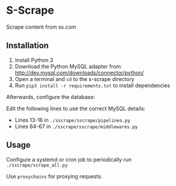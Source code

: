 # S-Scrape

Scrape content from ss.com

## Installation

1. Install Python 3
2. Download the Python MySQL adapter from <http://dev.mysql.com/downloads/connector/python/>
3. Open a terminal and `cd` to the s-scrape directory
4. Run `pip3 install -r requirements.txt` to install dependencies

Afterwards, configure the database:

Edit the following lines to use the correct MySQL details:

* Lines 13-16 in `./sscrape/sscrape/pipelines.py`
* Lines 64-67 in `./sscrape/sscrape/middlewares.py`

## Usage

Configure a systemd or cron job to periodically run `./sscrape/scrape_all.py`

Use `proxychains` for proxying requests.
